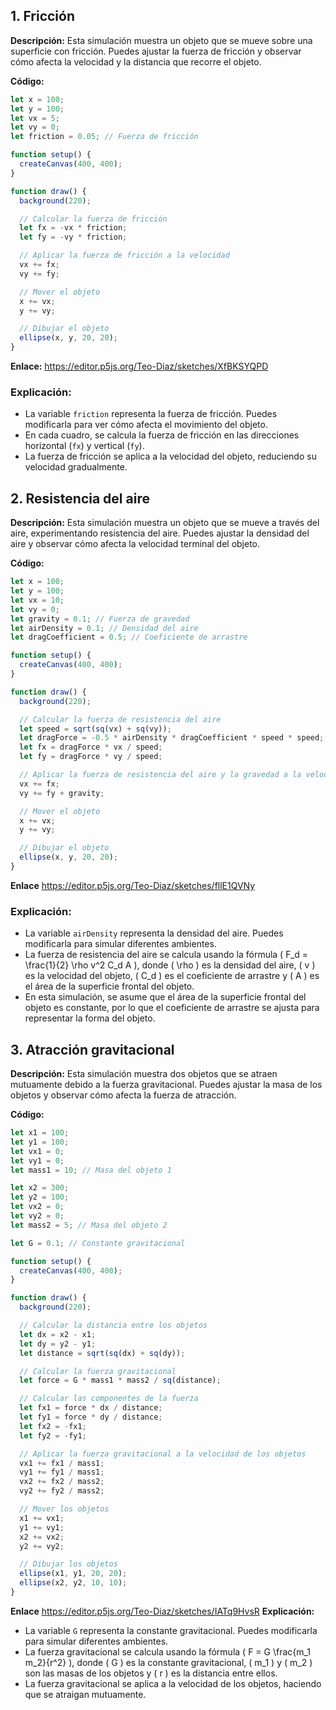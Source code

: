 ## 1. Fricción

**Descripción:** Esta simulación muestra un objeto que se mueve sobre una superficie con fricción. Puedes ajustar la fuerza de fricción y observar cómo afecta la velocidad y la distancia que recorre el objeto.

**Código:**

```javascript
let x = 100;
let y = 100;
let vx = 5;
let vy = 0;
let friction = 0.05; // Fuerza de fricción

function setup() {
  createCanvas(400, 400);
}

function draw() {
  background(220);

  // Calcular la fuerza de fricción
  let fx = -vx * friction;
  let fy = -vy * friction;

  // Aplicar la fuerza de fricción a la velocidad
  vx += fx;
  vy += fy;

  // Mover el objeto
  x += vx;
  y += vy;

  // Dibujar el objeto
  ellipse(x, y, 20, 20);
}
```
**Enlace:** https://editor.p5js.org/Teo-Diaz/sketches/XfBKSYQPD
### **Explicación:**

* La variable `friction` representa la fuerza de fricción. Puedes modificarla para ver cómo afecta el movimiento del objeto.
* En cada cuadro, se calcula la fuerza de fricción en las direcciones horizontal (`fx`) y vertical (`fy`).
* La fuerza de fricción se aplica a la velocidad del objeto, reduciendo su velocidad gradualmente.

## 2. Resistencia del aire

**Descripción:** Esta simulación muestra un objeto que se mueve a través del aire, experimentando resistencia del aire. Puedes ajustar la densidad del aire y observar cómo afecta la velocidad terminal del objeto.

**Código:**

```javascript
let x = 100;
let y = 100;
let vx = 10;
let vy = 0;
let gravity = 0.1; // Fuerza de gravedad
let airDensity = 0.1; // Densidad del aire
let dragCoefficient = 0.5; // Coeficiente de arrastre

function setup() {
  createCanvas(400, 400);
}

function draw() {
  background(220);

  // Calcular la fuerza de resistencia del aire
  let speed = sqrt(sq(vx) + sq(vy));
  let dragForce = -0.5 * airDensity * dragCoefficient * speed * speed;
  let fx = dragForce * vx / speed;
  let fy = dragForce * vy / speed;

  // Aplicar la fuerza de resistencia del aire y la gravedad a la velocidad
  vx += fx;
  vy += fy + gravity;

  // Mover el objeto
  x += vx;
  y += vy;

  // Dibujar el objeto
  ellipse(x, y, 20, 20);
}
```
**Enlace** https://editor.p5js.org/Teo-Diaz/sketches/fllE1QVNy
### **Explicación:**

* La variable `airDensity` representa la densidad del aire. Puedes modificarla para simular diferentes ambientes.
* La fuerza de resistencia del aire se calcula usando la fórmula \( F_d = \frac{1}{2} \rho v^2 C_d A \), donde \( \rho \) es la densidad del aire, \( v \) es la velocidad del objeto, \( C_d \) es el coeficiente de arrastre y \( A \) es el área de la superficie frontal del objeto.
* En esta simulación, se asume que el área de la superficie frontal del objeto es constante, por lo que el coeficiente de arrastre se ajusta para representar la forma del objeto.

## 3. Atracción gravitacional

**Descripción:** Esta simulación muestra dos objetos que se atraen mutuamente debido a la fuerza gravitacional. Puedes ajustar la masa de los objetos y observar cómo afecta la fuerza de atracción.

**Código:**

```javascript
let x1 = 100;
let y1 = 100;
let vx1 = 0;
let vy1 = 0;
let mass1 = 10; // Masa del objeto 1

let x2 = 300;
let y2 = 100;
let vx2 = 0;
let vy2 = 0;
let mass2 = 5; // Masa del objeto 2

let G = 0.1; // Constante gravitacional

function setup() {
  createCanvas(400, 400);
}

function draw() {
  background(220);

  // Calcular la distancia entre los objetos
  let dx = x2 - x1;
  let dy = y2 - y1;
  let distance = sqrt(sq(dx) + sq(dy));

  // Calcular la fuerza gravitacional
  let force = G * mass1 * mass2 / sq(distance);

  // Calcular las componentes de la fuerza
  let fx1 = force * dx / distance;
  let fy1 = force * dy / distance;
  let fx2 = -fx1;
  let fy2 = -fy1;

  // Aplicar la fuerza gravitacional a la velocidad de los objetos
  vx1 += fx1 / mass1;
  vy1 += fy1 / mass1;
  vx2 += fx2 / mass2;
  vy2 += fy2 / mass2;

  // Mover los objetos
  x1 += vx1;
  y1 += vy1;
  x2 += vx2;
  y2 += vy2;

  // Dibujar los objetos
  ellipse(x1, y1, 20, 20);
  ellipse(x2, y2, 10, 10);
}
```
**Enlace** https://editor.p5js.org/Teo-Diaz/sketches/IATq9HvsR
**Explicación:**

* La variable `G` representa la constante gravitacional. Puedes modificarla para simular diferentes ambientes.
* La fuerza gravitacional se calcula usando la fórmula \( F = G \frac{m_1 m_2}{r^2} \), donde \( G \) es la constante gravitacional, \( m_1 \) y \( m_2 \) son las masas de los objetos y \( r \) es la distancia entre ellos.
* La fuerza gravitacional se aplica a la velocidad de los objetos, haciendo que se atraigan mutuamente.

